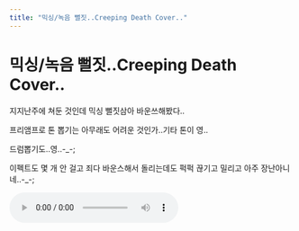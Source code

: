 ```yaml
---
title: "믹싱/녹음 뻘짓..Creeping Death Cover.."
---
```

# 믹싱/녹음 뻘짓..Creeping Death Cover..

지지난주에 쳐둔 것인데 믹싱 뻘짓삼아 바운쓰해봤다..

프리앰프로 톤 뽑기는 아무래도 어려운 것인가..기타 톤이 영..

드럼뽑기도..영..-_-;

이펙트도 몇 개 안 걸고 죄다 바운스해서 돌리는데도 퍽퍽 끊기고 밀리고 아주 장난아니네..-_-;

![audio](/assets/images/d7f9055514fe4ba16d0de218d17c5def.mp3)


